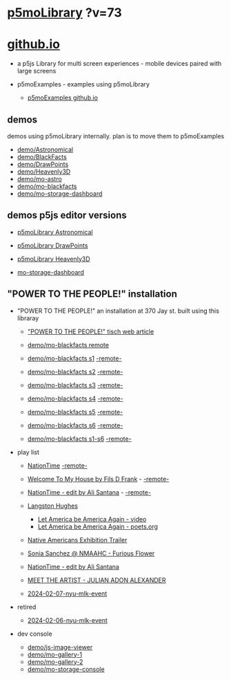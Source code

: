 # [p5moLibrary](https://github.com/molab-itp/p5moLibrary) ?v=73

# [github.io](https://molab-itp.github.io/p5moLibrary/src?v=73)

- a p5js Library for multi screen experiences - mobile devices paired with large screens

- p5moExamples - examples using p5moLibrary

  - [ p5moExamples github.io ](https://molab-itp.github.io/p5moExamples)

## demos

demos using p5moLibrary internally. plan is to move them to p5moExamples

- [demo/Astronomical](demo/Astronomical?v=73)
- [demo/BlackFacts](demo/BlackFacts?v=73)
- [demo/DrawPoints](demo/DrawPoints?v=73)
- [demo/Heavenly3D](demo/Heavenly3D?v=73)
- [demo/mo-astro](demo/mo-astro?v=73)
- [demo/mo-blackfacts](demo/mo-blackfacts?v=73)
- [demo/mo-storage-dashboard](demo/mo-storage-dashboard?v=73)

## demos p5js editor versions

- [p5moLibrary Astronomical](https://editor.p5js.org/jht9629-nyu/sketches/iIIAb8KIDr)

- [p5moLibrary DrawPoints](https://editor.p5js.org/jht9629-nyu/sketches/TQyVoswjQ)

- [p5moLibrary Heavenly3D](https://editor.p5js.org/jht9629-nyu/sketches/6VM5IMP4m)

- [mo-storage-dashboard](https://editor.p5js.org/jht9629-nyu/sketches/Osz28nOS9)

## "POWER TO THE PEOPLE!" installation

- "POWER TO THE PEOPLE!" an installation at 370 Jay st. built using this libraray

  - ["POWER TO THE PEOPLE!" tisch web article](https://tisch.nyu.edu/itp/news/spring-2024/community-facing-interactive-installations-on-the-ground-floor-o)

  - [demo/mo-blackfacts remote](demo/mo-blackfacts?v=73)
  - [demo/mo-blackfacts s1](demo/mo-blackfacts?v=73&group=s1&qrcode=mo-blackfacts-qrcode-1.png) [-remote-](demo/mo-blackfacts?v=73&group=s1)
  - [demo/mo-blackfacts s2](demo/mo-blackfacts?v=73&group=s2&qrcode=mo-blackfacts-qrcode-2.png) [-remote-](demo/mo-blackfacts?v=73&group=s2)
  - [demo/mo-blackfacts s3](demo/mo-blackfacts?v=73&group=s3&qrcode=mo-blackfacts-qrcode-3.png) [-remote-](demo/mo-blackfacts?v=73&group=s3)
  - [demo/mo-blackfacts s4](demo/mo-blackfacts?v=73&group=s4&qrcode=mo-blackfacts-qrcode-4.png) [-remote-](demo/mo-blackfacts?v=73&group=s4)
  - [demo/mo-blackfacts s5](demo/mo-blackfacts?v=73&group=s5&qrcode=mo-blackfacts-qrcode-5.png) [-remote-](demo/mo-blackfacts?v=73&group=s5)
  - [demo/mo-blackfacts s6](demo/mo-blackfacts?v=73&group=s6&qrcode=mo-blackfacts-qrcode-6.png) [-remote-](demo/mo-blackfacts?v=73&group=s6)
  - [demo/mo-blackfacts s1-s6](demo/mo-blackfacts?v=73&group=s1,s2,s3,s4,s5,s6&qrcode=mo-blackfacts-qrcode-1-6.png) [-remote-](demo/mo-blackfacts?v=73&group=s1,s2,s3,s4,s5,s6)

- play list

  - [NationTime](demo/mo-videoplayer/index.html?qrcode=NationTime.png) [-remote-](demo/mo-videoplayer/index.html)

  - [Welcome To My House by Fils D Frank](demo/mo-videoplayer/?playlist=kinLtCLHYvo&title=Welcome%20To%20My%20House%20by%20Fils%20D%20Frank&qrcode=NationTime.png) - [-remote-](demo/mo-videoplayer/?playlist=kinLtCLHYvo&title=Welcome%20To%20My%20House%20by%20Fils%20D%20Frank)

  - [NationTime - edit by Ali Santana](demo/mo-videoplayer/?playlist=-UtKxghWlvY&title=NationTime%20-%20ELUCID%20-%20BETAMAX&qrcode=NationTime.png) - [-remote-](demo/mo-videoplayer/?playlist=-UtKxghWlvY&title=NationTime%20-%20ELUCID%20-%20BETAMAX)

  - [Langston Hughes ](demo/BlackFacts?playlist=XzI3huqpCi4)

    - [Let America be America Again - video](demo/mo-blackfacts?playlist=CFNM8GB_Yp0&title=%E2%98%85)
    - [Let America be America Again - poets.org](https://poets.org/poem/let-america-be-america-again)

  - [Native Americans Exhibition Trailer](demo/BlackFacts?playlist=hpjNGTYvpxw)

  - [Sonia Sanchez @ NMAAHC - Furious Flower](demo/mo-blackfacts?playlist=FNLp8e-cfgk&title=Sonia%20Sanchez)

  - [NationTime - edit by Ali Santana](demo/mo-videoplayer?playlist=-UtKxghWlvY&title=NationTime%20-%20ELUCID%20-%20BETAMAX&qrcode=NationTime.png)

  - [MEET THE ARTIST - JULIAN ADON ALEXANDER](demo/mo-blackfacts?playlist=wk0La_2igws&title=MEET%20THE%20ARTIST%20-%20JULIAN%20ADON%20ALEXANDE%20-%20What%20it%20is&qrcode=JULIAN.png)

  - [2024-02-07-nyu-mlk-event](demo/mo-blackfacts?playlist=lG758MniLYg&qrcode=annoucement-01.png&title=2024-02-07-nyu-mlk-event)

- retired

  - [2024-02-06-nyu-mlk-event](demo/mo-blackfacts?playlist=zbRz5xTaLYI&qrcode=annoucement-01.png&title=2024-02-06-nyu-mlk-event)
  <!-- - [Weapons of White Destruction - TJ](demo/mo-blackfacts?playlist=ob8YQPGJiHY&title=Weapons%20of%20White%20Destruction%20-%20TJ&&qrcode=TJ.png) -->

- dev console

  - [demo/js-image-viewer](demo/js-image-viewer?v=73)
  - [demo/mo-gallery-1](demo/mo-gallery-1?v=73)
  - [demo/mo-gallery-2](demo/mo-gallery-2?v=73)
  - [demo/mo-storage-console](demo/mo-storage-console?v=73)

<!--

- retired
  - [demo/mo-astro-host-0](demo/mo-astro-host-0?v=73)
  - [demo/mo-astro-host-1](demo/mo-astro-host-1?v=73)
  - [demo/mo-astro-remote-0](demo/mo-astro-remote-0?v=73)
  - [demo/mo-astro-remote-1](demo/mo-astro-remote-1?v=73)

  - [demo/mo-blackfacts-host](demo/mo-blackfacts-host?v=73)
  - [demo/mo-blackfacts-remote](demo/mo-blackfacts-remote?v=73)

# https://www.youtube.com/watch?v=hpjNGTYvpxw
# The Land Carries Our Ancestors: Contemporary Art by Native Americans Exhibition Trailer

 -->
